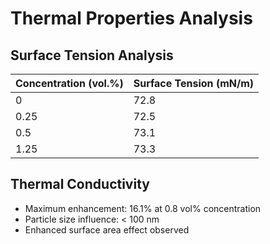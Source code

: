 # Thermal Properties Analysis

## Surface Tension Analysis
| Concentration (vol.%) | Surface Tension (mN/m) |
|----------------------|----------------------|
| 0                    | 72.8                |
| 0.25                 | 72.5                |
| 0.5                  | 73.1                |
| 1.25                 | 73.3                |

## Thermal Conductivity
- Maximum enhancement: 16.1% at 0.8 vol% concentration
- Particle size influence: < 100 nm
- Enhanced surface area effect observed
